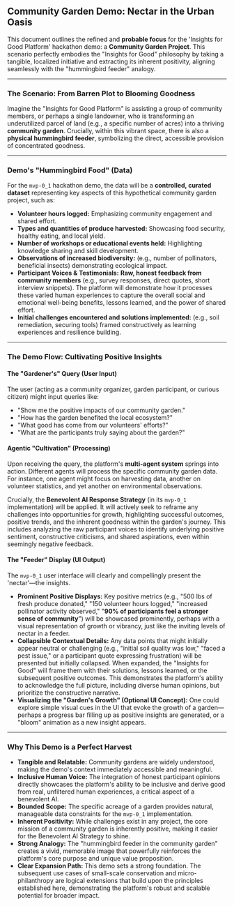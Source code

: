 ## Community Garden Demo: Nectar in the Urban Oasis

This document outlines the refined and **probable focus** for the 'Insights for Good Platform' hackathon demo: a **Community Garden Project**. This scenario perfectly embodies the "Insights for Good" philosophy by taking a tangible, localized initiative and extracting its inherent positivity, aligning seamlessly with the "hummingbird feeder" analogy.

---

### The Scenario: From Barren Plot to Blooming Goodness

Imagine the "Insights for Good Platform" is assisting a group of community members, or perhaps a single landowner, who is transforming an underutilized parcel of land (e.g., a specific number of acres) into a thriving **community garden**. Crucially, within this vibrant space, there is also a **physical hummingbird feeder**, symbolizing the direct, accessible provision of concentrated goodness.

---

### Demo's "Hummingbird Food" (Data)

For the `mvp-0_1` hackathon demo, the data will be a **controlled, curated dataset** representing key aspects of this hypothetical community garden project, such as:

* **Volunteer hours logged:** Emphasizing community engagement and shared effort.
* **Types and quantities of produce harvested:** Showcasing food security, healthy eating, and local yield.
* **Number of workshops or educational events held:** Highlighting knowledge sharing and skill development.
* **Observations of increased biodiversity:** (e.g., number of pollinators, beneficial insects) demonstrating ecological impact.
* **Participant Voices & Testimonials:** **Raw, honest feedback from community members** (e.g., survey responses, direct quotes, short interview snippets). The platform will demonstrate how it processes these varied human experiences to capture the overall social and emotional well-being benefits, lessons learned, and the power of shared effort.
* **Initial challenges encountered and solutions implemented:** (e.g., soil remediation, securing tools) framed constructively as learning experiences and resilience building.

---

### The Demo Flow: Cultivating Positive Insights

#### The "Gardener's" Query (User Input)

The user (acting as a community organizer, garden participant, or curious citizen) might input queries like:

* "Show me the positive impacts of our community garden."
* "How has the garden benefited the local ecosystem?"
* "What good has come from our volunteers' efforts?"
* "What are the participants truly saying about the garden?"

#### Agentic "Cultivation" (Processing)

Upon receiving the query, the platform's **multi-agent system** springs into action. Different agents will process the specific community garden data. For instance, one agent might focus on harvesting data, another on volunteer statistics, and yet another on environmental observations.

Crucially, the **Benevolent AI Response Strategy** (in its `mvp-0_1` implementation) will be applied. It will actively seek to reframe any challenges into opportunities for growth, highlighting successful outcomes, positive trends, and the inherent goodness within the garden's journey. This includes analyzing the raw participant voices to identify underlying positive sentiment, constructive criticisms, and shared aspirations, even within seemingly negative feedback.


#### The "Feeder" Display (UI Output)

The `mvp-0_1` user interface will clearly and compellingly present the 'nectar'—the insights.

* **Prominent Positive Displays:** Key positive metrics (e.g., "500 lbs of fresh produce donated," "150 volunteer hours logged," "increased pollinator activity observed," "**90% of participants feel a stronger sense of community**") will be showcased prominently, perhaps with a visual representation of growth or vibrancy, just like the inviting levels of nectar in a feeder.
* **Collapsible Contextual Details:** Any data points that might initially appear neutral or challenging (e.g., "initial soil quality was low," "faced a pest issue," or a participant quote expressing frustration) will be presented but initially collapsed. When expanded, the "Insights for Good" will frame them with their solutions, lessons learned, or the subsequent positive outcomes. This demonstrates the platform's ability to acknowledge the full picture, including diverse human opinions, but prioritize the constructive narrative.
* **Visualizing the "Garden's Growth" (Optional UI Concept):** One could explore simple visual cues in the UI that evoke the growth of a garden—perhaps a progress bar filling up as positive insights are generated, or a "bloom" animation as a new insight appears.

---

### Why This Demo is a Perfect Harvest

* **Tangible and Relatable:** Community gardens are widely understood, making the demo's context immediately accessible and meaningful.
* **Inclusive Human Voice:** The integration of honest participant opinions directly showcases the platform's ability to be inclusive and derive good from real, unfiltered human experiences, a critical aspect of a benevolent AI.
* **Bounded Scope:** The specific acreage of a garden provides natural, manageable data constraints for the `mvp-0_1` implementation.
* **Inherent Positivity:** While challenges exist in any project, the core mission of a community garden is inherently positive, making it easier for the Benevolent AI Strategy to shine.
* **Strong Analogy:** The "hummingbird feeder in the community garden" creates a vivid, memorable image that powerfully reinforces the platform's core purpose and unique value proposition.
* **Clear Expansion Path:** This demo sets a strong foundation. The subsequent use cases of small-scale conservation and micro-philanthropy are logical extensions that build upon the principles established here, demonstrating the platform's robust and scalable potential for broader impact.
